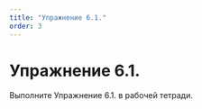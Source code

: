 ```yaml
---
title: "Упражнение 6.1."
order: 3
---
```


# Упражнение 6.1.

Выполните Упражнение 6.1. в рабочей тетради.